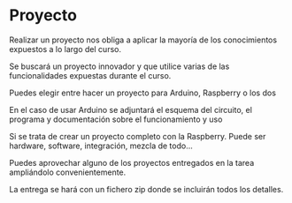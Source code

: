 # Proyecto

Realizar un proyecto nos obliga a aplicar la mayoría de los conocimientos expuestos a lo largo del curso.

Se buscará un proyecto innovador y que utilice varias de las funcionalidades expuestas durante el curso.

Puedes elegir entre hacer un proyecto para Arduino, Raspberry o los dos


En el caso de usar Arduino se adjuntará el esquema del circuito, el programa y documentación sobre el funcionamiento y uso

Si se trata de crear un proyecto completo con la Raspberry. Puede ser hardware, software, integración, mezcla de todo...


Puedes aprovechar alguno de los proyectos entregados en la tarea ampliándolo convenientemente.

La entrega se hará con un fichero zip donde se incluirán todos los detalles.

